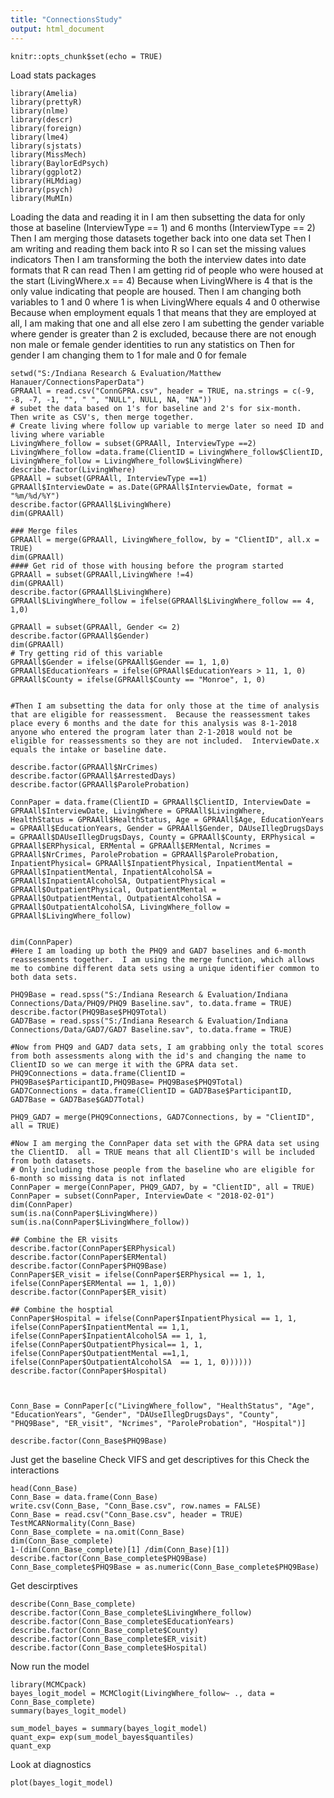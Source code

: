 ```yaml
---
title: "ConnectionsStudy"
output: html_document
---
```


```{r setup, include=FALSE}
knitr::opts_chunk$set(echo = TRUE)
```
Load stats packages
```{r}
library(Amelia)
library(prettyR)
library(nlme)
library(descr)
library(foreign)
library(lme4)
library(sjstats)
library(MissMech)
library(BaylorEdPsych)
library(ggplot2)
library(HLMdiag)
library(psych)
library(MuMIn)
```
Loading the data and reading it in
I am then subsetting the data for only those at baseline (InterviewType == 1) and 6 months (InterviewType == 2)
Then I am merging those datasets together back into one data set
Then I am writing and reading them back into R so I can set the missing values indicators
Then I am transforming the both the interview dates into date formats that R can read
Then I am getting rid of people who were housed at the start (LivingWhere.x == 4)
Because when LivingWhere is 4 that is the only value indicating that people are housed.  Then I am changing both variables to 1 and 0 where 1 is when LivingWhere equals 4 and 0 otherwise
Because when employment equals 1 that means that they are employed at all, I am making that one and all else zero
I am subetting the gender variable where gender is greater than 2 is excluded, because there are not enough non male or female gender identities to run any statistics on
Then for gender I am changing them to 1 for male and 0 for female
```{r}
setwd("S:/Indiana Research & Evaluation/Matthew Hanauer/ConnectionsPaperData")
GPRAAll = read.csv("ConnGPRA.csv", header = TRUE, na.strings = c(-9, -8, -7, -1, "", " ", "NULL", NULL, NA, "NA")) 
# subet the data based on 1's for baseline and 2's for six-month.  Then write as CSV's, then merge together.
# Create living where follow up variable to merge later so need ID and living where variable
LivingWhere_follow = subset(GPRAAll, InterviewType ==2)
LivingWhere_follow =data.frame(ClientID = LivingWhere_follow$ClientID, LivingWhere_follow = LivingWhere_follow$LivingWhere)
describe.factor(LivingWhere)
GPRAAll = subset(GPRAAll, InterviewType ==1)
GPRAAll$InterviewDate = as.Date(GPRAAll$InterviewDate, format = "%m/%d/%Y")
describe.factor(GPRAAll$LivingWhere)
dim(GPRAAll)

### Merge files
GPRAAll = merge(GPRAAll, LivingWhere_follow, by = "ClientID", all.x = TRUE)
dim(GPRAAll)
#### Get rid of those with housing before the program started
GPRAAll = subset(GPRAAll,LivingWhere !=4)
dim(GPRAAll)
describe.factor(GPRAAll$LivingWhere)
GPRAAll$LivingWhere_follow = ifelse(GPRAAll$LivingWhere_follow == 4, 1,0)

GPRAAll = subset(GPRAAll, Gender <= 2)
describe.factor(GPRAAll$Gender)
dim(GPRAAll)
# Try getting rid of this variable
GPRAAll$Gender = ifelse(GPRAAll$Gender == 1, 1,0)
GPRAAll$EducationYears = ifelse(GPRAAll$EducationYears > 11, 1, 0)
GPRAAll$County = ifelse(GPRAAll$County == "Monroe", 1, 0)


#Then I am subsetting the data for only those at the time of analysis that are eligible for reassessment.  Because the reassessment takes place every 6 months and the date for this analysis was 8-1-2018 anyone who entered the program later than 2-1-2018 would not be eligible for reassessments so they are not included.  InterviewDate.x equals the intake or baseline date.

describe.factor(GPRAAll$NrCrimes)
describe.factor(GPRAAll$ArrestedDays)
describe.factor(GPRAAll$ParoleProbation)

ConnPaper = data.frame(ClientID = GPRAAll$ClientID, InterviewDate = GPRAAll$InterviewDate, LivingWhere = GPRAAll$LivingWhere,  HealthStatus = GPRAAll$HealthStatus, Age = GPRAAll$Age, EducationYears = GPRAAll$EducationYears, Gender = GPRAAll$Gender, DAUseIllegDrugsDays = GPRAAll$DAUseIllegDrugsDays, County = GPRAAll$County, ERPhysical = GPRAAll$ERPhysical, ERMental = GPRAAll$ERMental, Ncrimes = GPRAAll$NrCrimes, ParoleProbation = GPRAAll$ParoleProbation, InpatientPhysical= GPRAAll$InpatientPhysical, InpatientMental = GPRAAll$InpatientMental, InpatientAlcoholSA = GPRAAll$InpatientAlcoholSA, OutpatientPhysical = GPRAAll$OutpatientPhysical, OutpatientMental = GPRAAll$OutpatientMental, OutpatientAlcoholSA = GPRAAll$OutpatientAlcoholSA, LivingWhere_follow = GPRAAll$LivingWhere_follow)


dim(ConnPaper)
#Here I am loading up both the PHQ9 and GAD7 baselines and 6-month reassessments together.  I am using the merge function, which allows me to combine different data sets using a unique identifier common to both data sets.

PHQ9Base = read.spss("S:/Indiana Research & Evaluation/Indiana Connections/Data/PHQ9/PHQ9 Baseline.sav", to.data.frame = TRUE)
describe.factor(PHQ9Base$PHQ9Total) 
GAD7Base = read.spss("S:/Indiana Research & Evaluation/Indiana Connections/Data/GAD7/GAD7 Baseline.sav", to.data.frame = TRUE)

#Now from PHQ9 and GAD7 data sets, I am grabbing only the total scores from both assessments along with the id's and changing the name to ClientID so we can merge it with the GPRA data set.
PHQ9Connections = data.frame(ClientID = PHQ9Base$ParticipantID,PHQ9Base= PHQ9Base$PHQ9Total)
GAD7Connections = data.frame(ClientID = GAD7Base$ParticipantID, GAD7Base = GAD7Base$GAD7Total)

PHQ9_GAD7 = merge(PHQ9Connections, GAD7Connections, by = "ClientID", all = TRUE)

#Now I am merging the ConnPaper data set with the GPRA data set using the ClientID.  all = TRUE means that all ClientID's will be included from both datasets.
# Only including those people from the baseline who are eligible for 6-month so missing data is not inflated
ConnPaper = merge(ConnPaper, PHQ9_GAD7, by = "ClientID", all = TRUE)
ConnPaper = subset(ConnPaper, InterviewDate < "2018-02-01")
dim(ConnPaper)
sum(is.na(ConnPaper$LivingWhere))
sum(is.na(ConnPaper$LivingWhere_follow))

## Combine the ER visits
describe.factor(ConnPaper$ERPhysical)
describe.factor(ConnPaper$ERMental)
describe.factor(ConnPaper$PHQ9Base)
ConnPaper$ER_visit = ifelse(ConnPaper$ERPhysical == 1, 1, ifelse(ConnPaper$ERMental == 1, 1,0))
describe.factor(ConnPaper$ER_visit)

## Combine the hosptial
ConnPaper$Hospital = ifelse(ConnPaper$InpatientPhysical == 1, 1, ifelse(ConnPaper$InpatientMental == 1,1, ifelse(ConnPaper$InpatientAlcoholSA == 1, 1, ifelse(ConnPaper$OutpatientPhysical== 1, 1, ifelse(ConnPaper$OutpatientMental ==1,1, ifelse(ConnPaper$OutpatientAlcoholSA  == 1, 1, 0))))))
describe.factor(ConnPaper$Hospital)



Conn_Base = ConnPaper[c("LivingWhere_follow", "HealthStatus", "Age", "EducationYears", "Gender", "DAUseIllegDrugsDays", "County", "PHQ9Base", "ER_visit", "Ncrimes", "ParoleProbation", "Hospital")]

describe.factor(Conn_Base$PHQ9Base)
```
Just get the baseline
Check VIFS and get descriptives for this
Check the interactions
```{r}
head(Conn_Base)
Conn_Base = data.frame(Conn_Base)
write.csv(Conn_Base, "Conn_Base.csv", row.names = FALSE)
Conn_Base = read.csv("Conn_Base.csv", header = TRUE)
TestMCARNormality(Conn_Base)
Conn_Base_complete = na.omit(Conn_Base)
dim(Conn_Base_complete)
1-(dim(Conn_Base_complete)[1] /dim(Conn_Base)[1])  
describe.factor(Conn_Base_complete$PHQ9Base)
Conn_Base_complete$PHQ9Base = as.numeric(Conn_Base_complete$PHQ9Base)
```
Get descirptives
```{r}
describe(Conn_Base_complete)
describe.factor(Conn_Base_complete$LivingWhere_follow)
describe.factor(Conn_Base_complete$EducationYears)
describe.factor(Conn_Base_complete$County)
describe.factor(Conn_Base_complete$ER_visit)
describe.factor(Conn_Base_complete$Hospital)
```
Now run the model
```{r}
library(MCMCpack)
bayes_logit_model = MCMClogit(LivingWhere_follow~ ., data = Conn_Base_complete)
summary(bayes_logit_model)

sum_model_bayes = summary(bayes_logit_model)
quant_exp= exp(sum_model_bayes$quantiles)
quant_exp

```
Look at diagnostics
```{r}
plot(bayes_logit_model)
```

